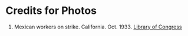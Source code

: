 Credits for Photos
=========================

1. Mexican workers on strike. California. Oct. 1933. [Library of Congress](http://www.loc.gov/pictures/collection/fsa/item/fsa1998020551/PP/)


